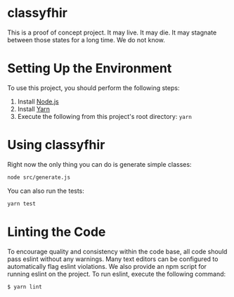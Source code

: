 # classyfhir

This is a proof of concept project.  It may live.  It may die.  It may stagnate between those states for a long time. We do not know.

# Setting Up the Environment

To use this project, you should perform the following steps:

1. Install [Node.js](https://nodejs.org/en/download/)
2. Install [Yarn](https://yarnpkg.com/en/docs/install)
3. Execute the following from this project's root directory: `yarn`

# Using classyfhir

Right now the only thing you can do is generate simple classes:

```sh
node src/generate.js
```

You can also run the tests:

```sh
yarn test
```

# Linting the Code
To encourage quality and consistency within the code base, all code should pass eslint without any warnings.  Many text editors can be configured to automatically flag eslint violations.  We also provide an npm script for running eslint on the project.  To run eslint, execute the following command:
```
$ yarn lint
```